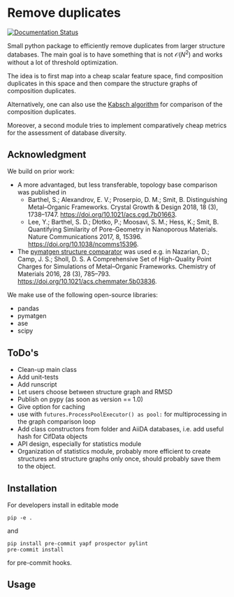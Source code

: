 # Remove duplicates

[![Documentation Status](https://readthedocs.org/projects/structure-comp/badge/?version=latest)](https://structure-comp.readthedocs.io/en/latest/?badge=latest)

Small python package to efficiently remove duplicates from larger 
structure databases. The main goal is to have something that is not $\mathcal{O}(N^2)$ 
and works without a lot of threshold optimization. 

The idea is to first map into a cheap scalar feature space, find composition duplicates
in this space and then compare the structure graphs of composition duplicates. 

Alternatively, one can also use the [Kabsch algorithm](https://en.wikipedia.org/wiki/Kabsch_algorithm) for comparison of the composition duplicates.

Moreover, a second module tries to implement comparatively cheap metrics for the assessment of database diversity. 

## Acknowledgment
We build on prior work:

* A more advantaged, but less transferable, topology base comparison was published in 
    * Barthel, S.; Alexandrov, E. V.; Proserpio, D. M.; Smit, B. Distinguishing Metal–Organic Frameworks. Crystal Growth & Design 2018, 18 (3), 1738–1747. https://doi.org/10.1021/acs.cgd.7b01663.
    * Lee, Y.; Barthel, S. D.; Dłotko, P.; Moosavi, S. M.; Hess, K.; Smit, B. Quantifying Similarity of Pore-Geometry in Nanoporous Materials. Nature Communications 2017, 8, 15396. https://doi.org/10.1038/ncomms15396.
* The [pymatgen structure comparator](http://pymatgen.org/_modules/pymatgen/analysis/structure_matcher.html) was used e.g.  in Nazarian, D.; Camp, J. S.; Sholl, D. S. A Comprehensive Set of High-Quality Point Charges for Simulations of Metal–Organic Frameworks. Chemistry of Materials 2016, 28 (3), 785–793. https://doi.org/10.1021/acs.chemmater.5b03836.

We make use of the following open-source libraries:
* pandas
* pymatgen 
* ase 
* scipy 

## ToDo's
* Clean-up main class
* Add unit-tests
* Add runscript
* Let users choose between structure graph and RMSD
* Publish on pypy (as soon as version == 1.0)
* Give option for caching
* use with `futures.ProcessPoolExecutor() as pool:` for multiprocessing in 
the graph comparison loop 
* Add class constructors from folder and AiiDA databases, i.e. add useful hash for CifData objects
* API design, especially for statistics module
* Organization of statistics module, probably more efficient to create structures and structure graphs only once, 
should probably save them to the object. 

## Installation
For developers install in editable mode

    pip -e . 
    
and 

    pip install pre-commit yapf prospector pylint
    pre-commit install
    
for pre-commit hooks. 

## Usage 



